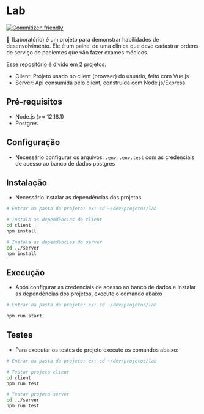 # Lab

[![Commitizen friendly](https://img.shields.io/badge/commitizen-friendly-brightgreen.svg)](http://commitizen.github.io/cz-cli/)


:hospital: (Laboratório) é um projeto para demonstrar habilidades de desenvolvimento. Ele é um painel de uma clínica que deve cadastrar ordens de serviço de pacientes que vão fazer exames médicos.

Esse repositório é divido em 2 projetos:
- Client: Projeto usado no client (browser) do usuário, feito com Vue.js
- Server: Api consumida pelo client, construída com Node.js/Express

## Pré-requisitos
- Node.js (>= 12.18.1)
- Postgres

## Configuração
- Necessário configurar os arquivos: `.env`, `.env.test` com as credenciais de acesso ao banco de dados postgres

## Instalação
- Necessário instalar as dependências dos projetos
```bash
# Entrar na pasta do projeto: ex: cd ~/dev/projetos/lab

# Instala as dependências do client
cd client
npm install

# Instala as dependências do server
cd ../server
npm install
```

## Execução
- Após configurar as credenciais de acesso ao banco de dados e instalar as dependências dos projetos, execute o comando abaixo
```bash
# Entrar na pasta do projeto: ex: cd ~/dev/projetos/lab

npm run start
```

## Testes
- Para executar os testes do projeto execute os comandos abaixo:
```bash
# Entrar na pasta do projeto: ex: cd ~/dev/projetos/lab

# Testar projeto client
cd client
npm run test

# Testar projeto server
cd ../server
npm run test
```